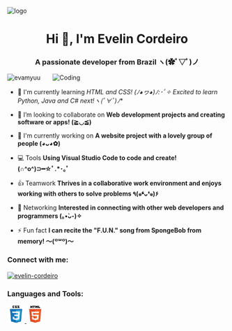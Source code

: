 ![logo](https://i.redd.it/ukppg8mkg2y71.jpg)

<h1 align="center">Hi 👋, I'm Evelin Cordeiro</h1>

<h3 align="center">A passionate developer from Brazil ヽ(✿ﾟ▽ﾟ)ノ</h3>

<img align="right" alt="Coding" width="400" src="https://media.tenor.com/AlUkiGkR2j8AAAAC/new-game-ahagon-umiko-programming.gif">

<p align="left"> <img src="https://komarev.com/ghpvc/?username=evamyuu&label=Profile%20views&color=0e75b6&style=flat" alt="evamyuu" /> </p>
  
- 🌱 I'm currently learning **HTML and CSS! (ﾉ◕ヮ◕)ﾉ*:･ﾟ✧ Excited to learn Python, Java and C# next!ヽ(ﾟ∀ﾟ)ﾉ**

- 🤝 I’m looking to collaborate on **Web development projects and creating software or apps! (≧◡≦)**

- 🌸 I'm currently working on **A website project with a lovely group of people (◕ᴗ◕✿)**

- 💻 Tools **Using Visual Studio Code to code and create! (∩^o^)⊃━☆ﾟ.*･｡ﾟ**

- 👍 Teamwork **Thrives in a collaborative work environment and enjoys working with others to solve problems ٩(๑❛ᴗ❛๑)۶**

- 👥 Networking **Interested in connecting with other web developers and programmers (｡•̀ᴗ-)✧**

- ⚡ Fun fact **I can recite the "F.U.N." song from SpongeBob from memory! 〜(꒪꒳꒪)〜**

<h3 align="left">Connect with me:</h3>
<p align="left">
<a href="https://linkedin.com/in/evelin-cordeiro" target="blank"><img align="center" src="https://raw.githubusercontent.com/rahuldkjain/github-profile-readme-generator/master/src/images/icons/Social/linked-in-alt.svg" alt="evelin-cordeiro" height="30" width="40" /></a>
</p>

<h3 align="left">Languages and Tools:</h3>
<p align="left"> <a href="https://www.w3schools.com/css/" target="_blank" rel="noreferrer"> <img src="https://raw.githubusercontent.com/devicons/devicon/master/icons/css3/css3-original-wordmark.svg" alt="css3" width="40" height="40"/> </a> <a href="https://www.w3.org/html/" target="_blank" rel="noreferrer"> <img src="https://raw.githubusercontent.com/devicons/devicon/master/icons/html5/html5-original-wordmark.svg" alt="html5" width="40" height="40"/> </a> </p>
